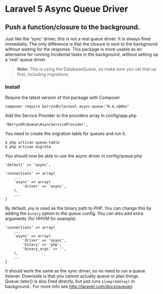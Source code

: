 # Laravel 5 Async Queue Driver

## Push a function/closure to the background.

Just like the 'sync' driver, this is not a real queue driver. It is always fired immediatly.
The only difference is that the closure is sent to the background without waiting for the response.
This package is more usable as an alternative for running incidental tasks in the background, without setting up a 'real' queue driver.

> **Note:** This is using the DatabaseQueue, so make sure you set that up first, including migrations.

### Install

Require the latest version of this package with Composer

    composer require barryvdh/laravel-async-queue:"0.4.x@dev"

Add the Service Provider to the providers array in config/app.php

    'Barryvdh\Queue\AsyncServiceProvider',

You need to create the migration table for queues and run it.

    $ php artisan queue:table
    $ php artisan migrate

You should now be able to use the async driver in config/queue.php

    'default' => 'async',

    'connections' => array(
        ...
        'async' => array(
            'driver' => 'async',
        ),
        ...
    }

By default, `php` is used as the binary path to PHP. You can change this by adding the `binary` option to the queue config. You can also add extra arguments (for HHVM for example)

    'connections' => array(
        ...
        'async' => array(
            'driver' => 'async',
            'binary' => 'php',
            'binary_args' => '',
        ),
        ...
    }

It should work the same as the sync driver, so no need to run a queue listener. Downside is that you cannot actually queue or plan things.
Queue::later() is also fired directly, but just runs `sleep($delay)` in background..
For more info see http://laravel.com/docs/queues

